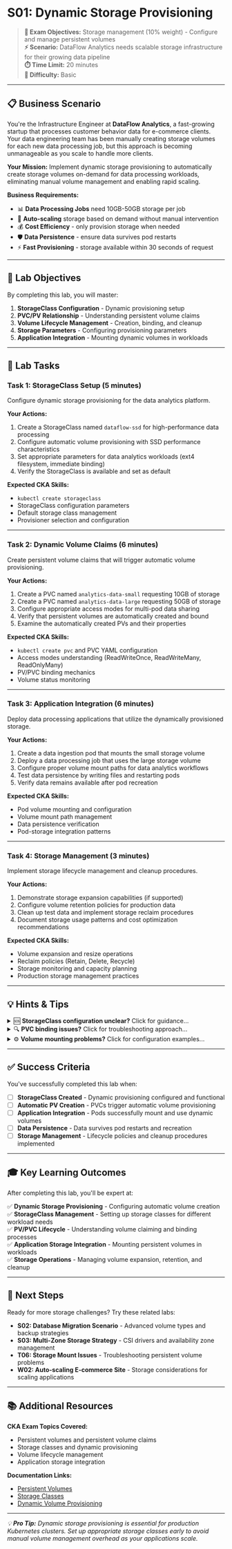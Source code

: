 # S01: Dynamic Storage Provisioning

> **🎯 Exam Objectives:** Storage management (10% weight) - Configure and manage persistent volumes  
> **⚡ Scenario:** DataFlow Analytics needs scalable storage infrastructure for their growing data pipeline  
> **⏱️ Time Limit:** 20 minutes  
> **💼 Difficulty:** Basic  

---

## 📋 Business Scenario

You're the Infrastructure Engineer at **DataFlow Analytics**, a fast-growing startup that processes customer behavior data for e-commerce clients. Your data engineering team has been manually creating storage volumes for each new data processing job, but this approach is becoming unmanageable as you scale to handle more clients.

**Your Mission:** Implement dynamic storage provisioning to automatically create storage volumes on-demand for data processing workloads, eliminating manual volume management and enabling rapid scaling.

**Business Requirements:**
- 📊 **Data Processing Jobs** need 10GB-50GB storage per job
- 🔄 **Auto-scaling** storage based on demand without manual intervention
- 💰 **Cost Efficiency** - only provision storage when needed
- 🛡️ **Data Persistence** - ensure data survives pod restarts
- ⚡ **Fast Provisioning** - storage available within 30 seconds of request

---

## 🎯 Lab Objectives

By completing this lab, you will master:

1. **StorageClass Configuration** - Dynamic provisioning setup
2. **PVC/PV Relationship** - Understanding persistent volume claims
3. **Volume Lifecycle Management** - Creation, binding, and cleanup
4. **Storage Parameters** - Configuring provisioning parameters
5. **Application Integration** - Mounting dynamic volumes in workloads

---

## 🔧 Lab Tasks

### **Task 1: StorageClass Setup (5 minutes)**
Configure dynamic storage provisioning for the data analytics platform.

**Your Actions:**
1. Create a StorageClass named `dataflow-ssd` for high-performance data processing
2. Configure automatic volume provisioning with SSD performance characteristics
3. Set appropriate parameters for data analytics workloads (ext4 filesystem, immediate binding)
4. Verify the StorageClass is available and set as default

**Expected CKA Skills:**
- `kubectl create storageclass`
- StorageClass configuration parameters
- Default storage class management
- Provisioner selection and configuration

---

### **Task 2: Dynamic Volume Claims (6 minutes)**
Create persistent volume claims that will trigger automatic volume provisioning.

**Your Actions:**
1. Create a PVC named `analytics-data-small` requesting 10GB of storage
2. Create a PVC named `analytics-data-large` requesting 50GB of storage  
3. Configure appropriate access modes for multi-pod data sharing
4. Verify that persistent volumes are automatically created and bound
5. Examine the automatically created PVs and their properties

**Expected CKA Skills:**
- `kubectl create pvc` and PVC YAML configuration
- Access modes understanding (ReadWriteOnce, ReadWriteMany, ReadOnlyMany)
- PV/PVC binding mechanics
- Volume status monitoring

---

### **Task 3: Application Integration (6 minutes)**
Deploy data processing applications that utilize the dynamically provisioned storage.

**Your Actions:**
1. Create a data ingestion pod that mounts the small storage volume
2. Deploy a data processing job that uses the large storage volume
3. Configure proper volume mount paths for data analytics workflows
4. Test data persistence by writing files and restarting pods
5. Verify data remains available after pod recreation

**Expected CKA Skills:**
- Pod volume mounting and configuration
- Volume mount path management
- Data persistence verification
- Pod-storage integration patterns

---

### **Task 4: Storage Management (3 minutes)**
Implement storage lifecycle management and cleanup procedures.

**Your Actions:**
1. Demonstrate storage expansion capabilities (if supported)
2. Configure volume retention policies for production data
3. Clean up test data and implement storage reclaim procedures
4. Document storage usage patterns and cost optimization recommendations

**Expected CKA Skills:**
- Volume expansion and resize operations
- Reclaim policies (Retain, Delete, Recycle)
- Storage monitoring and capacity planning
- Production storage management practices

---

## 💡 Hints & Tips

<details>
<summary>🆘 <strong>StorageClass configuration unclear?</strong> Click for guidance...</summary>

**Basic StorageClass Pattern:**
```bash
# Check available provisioners first
kubectl get storageclasses

# Create custom StorageClass
kubectl create storageclass dataflow-ssd \
  --provisioner=kubernetes.io/no-provisioner \
  --parameters replication-type=async \
  --allow-volume-expansion=true
```

**Key Concepts:**
- Provisioner determines storage backend (cloud provider, local, etc.)
- Parameters control storage characteristics (performance, replication, etc.)
- Volume expansion allows growing volumes after creation
- Binding mode controls when volumes are created (Immediate vs WaitForFirstConsumer)
</details>

<details>
<summary>🔍 <strong>PVC binding issues?</strong> Click for troubleshooting approach...</summary>

**PVC Debugging Strategy:**
```bash
# Check PVC status and events
kubectl describe pvc analytics-data-small

# Check for available PVs
kubectl get pv

# Verify StorageClass exists and is correct
kubectl get storageclass

# Check provisioner logs if using external provisioner
kubectl logs -n kube-system -l app=storage-provisioner
```

**Common Issues:**
- StorageClass not found or typo in name
- Insufficient cluster storage capacity
- Provisioner not running or misconfigured
- Node selector conflicts preventing binding
</details>

<details>
<summary>⚙️ <strong>Volume mounting problems?</strong> Click for configuration examples...</summary>

**Pod Volume Mount Configuration:**
```yaml
apiVersion: v1
kind: Pod
metadata:
  name: data-processor
spec:
  containers:
  - name: processor
    image: busybox
    command: ['sleep', '3600']
    volumeMounts:
    - name: data-volume
      mountPath: /data
  volumes:
  - name: data-volume
    persistentVolumeClaim:
      claimName: analytics-data-large
```

**Data Persistence Testing:**
```bash
# Write test data
kubectl exec data-processor -- sh -c 'echo "test data" > /data/test.txt'

# Delete pod and recreate
kubectl delete pod data-processor
kubectl apply -f pod.yaml

# Verify data persisted
kubectl exec data-processor -- cat /data/test.txt
```
</details>

---

## ✅ Success Criteria

You've successfully completed this lab when:

- [ ] **StorageClass Created** - Dynamic provisioning configured and functional
- [ ] **Automatic PV Creation** - PVCs trigger automatic volume provisioning
- [ ] **Application Integration** - Pods successfully mount and use dynamic volumes
- [ ] **Data Persistence** - Data survives pod restarts and recreation
- [ ] **Storage Management** - Lifecycle policies and cleanup procedures implemented

---

## 🎓 Key Learning Outcomes

After completing this lab, you'll be expert at:

✅ **Dynamic Storage Provisioning** - Configuring automatic volume creation  
✅ **StorageClass Management** - Setting up storage classes for different workload needs  
✅ **PV/PVC Lifecycle** - Understanding volume claiming and binding processes  
✅ **Application Storage Integration** - Mounting persistent volumes in workloads  
✅ **Storage Operations** - Managing volume expansion, retention, and cleanup  

---

## 🔄 Next Steps

Ready for more storage challenges? Try these related labs:

- **S02: Database Migration Scenario** - Advanced volume types and backup strategies
- **S03: Multi-Zone Storage Strategy** - CSI drivers and availability zone management
- **T06: Storage Mount Issues** - Troubleshooting persistent volume problems
- **W02: Auto-scaling E-commerce Site** - Storage considerations for scaling applications

---

## 📚 Additional Resources

**CKA Exam Topics Covered:**
- Persistent volumes and persistent volume claims
- Storage classes and dynamic provisioning
- Volume lifecycle management
- Application storage integration

**Documentation Links:**
- [Persistent Volumes](https://kubernetes.io/docs/concepts/storage/persistent-volumes/)
- [Storage Classes](https://kubernetes.io/docs/concepts/storage/storage-classes/)
- [Dynamic Volume Provisioning](https://kubernetes.io/docs/concepts/storage/dynamic-provisioning/)

---

*💡 **Pro Tip:** Dynamic storage provisioning is essential for production Kubernetes clusters. Set up appropriate storage classes early to avoid manual volume management overhead as your applications scale.*
